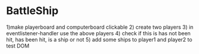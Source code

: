 # BattleShip

1)make playerboard and computerboard clickable
2) create two players
3) in eventlistener-handler use the above players
4) check if this is has not been hit, has been hit, is a ship or not
5) add some ships to player1 and player2 to test DOM
